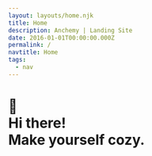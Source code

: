 ```yaml
---
layout: layouts/home.njk
title: Home
description: Anchemy | Landing Site
date: 2016-01-01T00:00:00.000Z
permalink: /
navtitle: Home
tags:
  - nav
---
```


<h1 class="c-dark">🧪 <br> Hi there! <br> Make yourself cozy.</h1>

